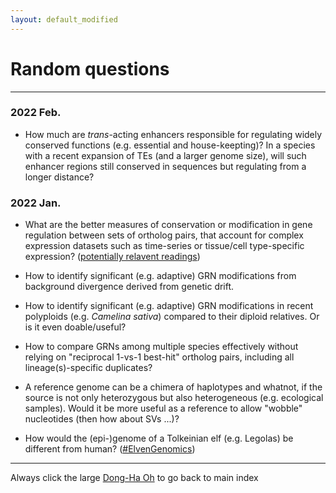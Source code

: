 ```yaml
---
layout: default_modified
---
```


# Random questions

___
### 2022 Feb.

- How much are _trans_-acting enhancers responsible for regulating widely conserved functions (e.g. essential and house-keepting)? In a species with a recent expansion of TEs (and a larger genome size), will such enhancer regions still conserved in sequences but regulating from a longer distance?

### 2022 Jan.

- What are the better measures of conservation or modification in gene regulation between sets of ortholog pairs, that account for complex expression datasets such as time-series or tissue/cell type-specific expression? ([potentially relavent readings](relevant_1.md))

- How to identify significant (e.g. adaptive) GRN modifications from background divergence derived from genetic drift.

- How to identify significant (e.g. adaptive) GRN modifications in recent polyploids (e.g. _Camelina sativa_) compared to their diploid relatives. Or is it even doable/useful?

- How to compare GRNs among multiple species effectively without relying on "reciprocal 1-vs-1 best-hit" ortholog pairs, including all lineage(s)-specific duplicates?

- A reference genome can be a chimera of haplotypes and whatnot, if the source is not only heterozygous but also heterogeneous (e.g. ecological samples). Would it be more useful as a reference to allow "wobble" nucleotides (then how about SVs ...)?

- How would the (epi-)genome of a Tolkeinian elf (e.g. Legolas) be different from human? ([#ElvenGenomics](https://twitter.com/inspirace/status/1467178107018915846?s=20))

___
Always click the large [Dong-Ha Oh](index.md) to go back to main index